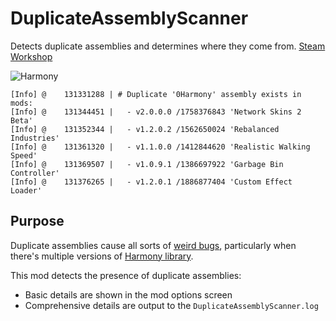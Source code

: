 # DuplicateAssemblyScanner

Detects duplicate assemblies and determines where they come from. [Steam Workshop](https://steamcommunity.com/sharedfiles/filedetails/?id=2013398705)

![Harmony](https://user-images.githubusercontent.com/1386719/75841597-0a8ad580-5dc6-11ea-8041-64054ed53dc2.png)

```
[Info] @    131331288 | # Duplicate '0Harmony' assembly exists in mods:
[Info] @    131344451 |   - v2.0.0.0 /1758376843 'Network Skins 2 Beta'
[Info] @    131352344 |   - v1.2.0.2 /1562650024 'Rebalanced Industries'
[Info] @    131361320 |   - v1.1.0.0 /1412844620 'Realistic Walking Speed'
[Info] @    131369507 |   - v1.0.9.1 /1386697922 'Garbage Bin Controller'
[Info] @    131376265 |   - v1.2.0.1 /1886877404 'Custom Effect Loader'
```

## Purpose

Duplicate assemblies cause all sorts of [weird bugs](https://github.com/CitiesSkylinesMods/TMPE/issues/747), particularly when there's multiple versions of [Harmony library](https://github.com/pardeike/Harmony).

This mod detects the presence of duplicate assemblies:

* Basic details are shown in the mod options screen
* Comprehensive details are output to the `DuplicateAssemblyScanner.log`

